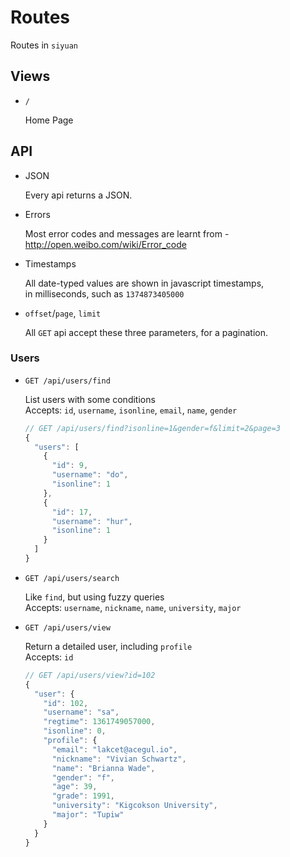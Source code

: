 # Routes

Routes in `siyuan`

## Views

- `/`

	Home Page

## API

- JSON

	Every api returns a JSON.

- Errors

	Most error codes and messages are learnt from -<br>
	<http://open.weibo.com/wiki/Error_code>

- Timestamps

	All date-typed values are shown in javascript timestamps,<br>
	in milliseconds, such as `1374873405000`

- `offset`/`page`, `limit`

	All `GET` api accept these three parameters, for a pagination.

### Users

- `GET /api/users/find`

	List users with some conditions<br>
	Accepts: `id`, `username`, `isonline`, `email`, `name`, `gender`
	```js
	// GET /api/users/find?isonline=1&gender=f&limit=2&page=3
	{
      "users": [
        {
          "id": 9,
          "username": "do",
          "isonline": 1
        },
        {
          "id": 17,
          "username": "hur",
          "isonline": 1
        }
      ]
    }
	```

- `GET /api/users/search`

	Like `find`, but using fuzzy queries<br>
	Accepts: `username`, `nickname`, `name`, `university`, `major`

- `GET /api/users/view`

	Return a detailed user, including `profile`<br>
	Accepts: `id`
	```js
	// GET /api/users/view?id=102
	{
      "user": {
        "id": 102,
        "username": "sa",
        "regtime": 1361749057000,
        "isonline": 0,
        "profile": {
          "email": "lakcet@acegul.io",
          "nickname": "Vivian Schwartz",
          "name": "Brianna Wade",
          "gender": "f",
          "age": 39,
          "grade": 1991,
          "university": "Kigcokson University",
          "major": "Tupiw"
        }
      }
    }
	```
